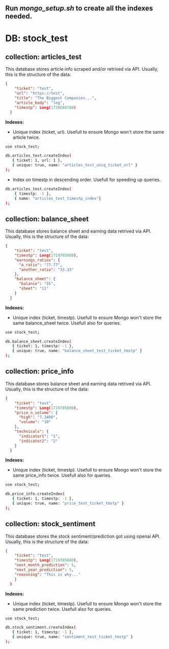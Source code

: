 Run *mongo_setup.sh* to create all the indexes needed.
---

# DB: stock_test

## collection: articles_test
This database stores article info scraped and/or retrived via API. Usually, this is the structure of the data:
```json
{
    "ticket": "test",
    "url": "https://test",
    "title": "The Biggest Companies...",
    "article_body": "leg",
    "timestp": Long(1726688788)
  }
```

**Indexes:**

- Unique index (ticket, url). Usefull to ensure Mongo won't store the same article twice.

```bash
use stock_test;

db.articles_test.createIndex(
   { ticket: 1, url: 1 },
   { unique: true, name: "articles_test_uniq_ticket_url" }
);
```

- Index on timestp in descending order. Usefull for speeding up queries.

```bash
db.articles_test.createIndex(
    { timestp: -1 },
    { name: "articles_test_timestp_index"}
);
```

## collection: balance_sheet
This database stores balance sheet and earning data retrived via API. Usually, this is the structure of the data:
```json
{
    "ticket": "test",
    "timestp": Long(1719705600),
    "earnings_ratios": {
      "a_ratio": "77.77",
      "another_ratio": "33.33"
    },
    "balance_sheet": {
      "balance": "55",
      "sheet": "11"
    }
  }
```

**Indexes:**

- Unique index (ticket, timestp). Usefull to ensure Mongo won't store the same balance_sheet twice. Usefull also for queries.

```bash
use stock_test;

db.balance_sheet.createIndex(
   { ticket: 1, timestp: -1 },
   { unique: true, name: "balance_sheet_test_ticket_tmstp" }
);
```

## collection: price_info
This database stores balance sheet and earning data retrived via API. Usually, this is the structure of the data:
```json
{
    "ticket": "test",
    "timestp": Long(1719705600),
    "price_n_volume": {
      "high": "7.3400",
      "volume": "10"
    },
    "technicals": {
      "indicator1": "1",
      "indicator2": "2"
    }
  }
```

**Indexes:**

- Unique index (ticket, timestp). Usefull to ensure Mongo won't store the same price_info twice. Usefull also for queries.

```bash
use stock_test;

db.price_info.createIndex(
   { ticket: 1, timestp: -1 },
   { unique: true, name: "price_test_ticket_tmstp" }
);
```

## collection: stock_sentiment
This database stores the stock sentiment/prediction got using openai API. Usually, this is the structure of the data:
```json
{
    "ticket": "test",
    "timestp": Long(1719705600),
    "next_month_prediction": 5,
    "next_year_prediction": 5,
    "reasoning": "This is why..."
    }
  }
```

**Indexes:**

- Unique index (ticket, timestp). Usefull to ensure Mongo won't store the same prediction twice. Usefull also for queries.

```bash
use stock_test;

db.stock_sentiment.createIndex(
   { ticket: 1, timestp: -1 },
   { unique: true, name: "sentiment_test_ticket_tmstp" }
);
```